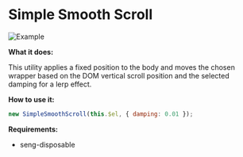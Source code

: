Simple Smooth Scroll
=======

![Example](http://labs.sinesio.eu/gifs/ezgif-6-a3da1633694b.gif)

**What it does:**

This utility applies a fixed position to the body and moves the chosen wrapper based on the DOM vertical scroll position and the selected damping for a lerp effect.

**How to use it:**
```javascript
new SimpleSmoothScroll(this.$el, { damping: 0.01 });
```

**Requirements:**
- seng-disposable
